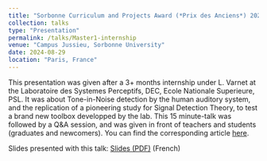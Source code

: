 ```yaml
---
title: "Sorbonne Curriculum and Projects Award (*Prix des Anciens*) 2024"
collection: talks
type: "Presentation"
permalink: /talks/Master1-internship
venue: "Campus Jussieu, Sorbonne University"
date: 2024-08-29
location: "Paris, France"
---
```


This presentation was given after a 3+ months internship under L. Varnet at the Laboratoire des Systemes Perceptifs, DEC, Ecole Nationale Superieure, PSL. It was about Tone-in-Noise detection by the human auditory system, and the replication of a pioneering study for Signal Detection Theory, to test a brand new toolbox developped by the lab. This 15 minute-talk was followed by a Q&A session, and was given in front of teachers and students (graduates and newcomers). You can find the corresponding article [here](http://azallb.github.io/files/report_M1_internship_2024ENS.pdf).

Slides presented with this talk: [Slides (PDF)](/files/slides_stageM1.pdf) (French)
